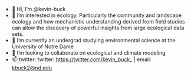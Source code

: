 - 👋 Hi, I’m @kevin-buck
- 👀 I’m interested in ecology. Particularly the community and landscape ecology and how mechanistic understanding derived from field studies can allow the discovery of powerful insights from large ecological data sets.
- 🌱 I’m currently an undergrad studying environmental science at the University of Notre Dame
- 💞️ I’m looking to collaborate on ecological and climate modeling
- 📫 twitter: twitter: https://twitter.com/kevin_buck_ | email: kbuck2@nd.edu

<!---
kevin-buck/kevin-buck is a ✨ special ✨ repository because its `README.md` (this file) appears on your GitHub profile.
You can click the Preview link to take a look at your changes.
--->
